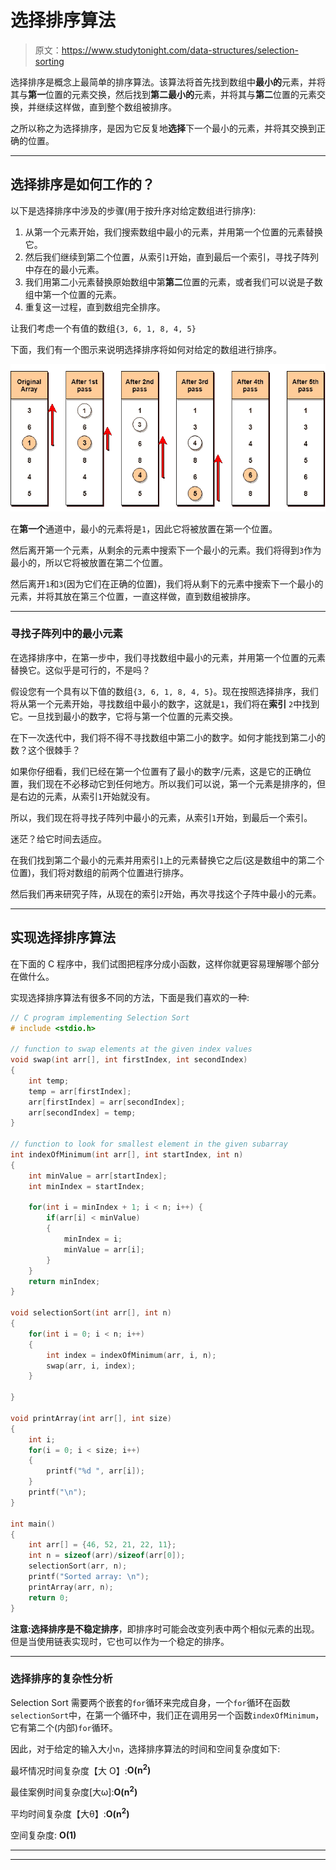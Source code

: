 # 选择排序算法

> 原文：<https://www.studytonight.com/data-structures/selection-sorting>

选择排序是概念上最简单的排序算法。该算法将首先找到数组中**最小的**元素，并将其与**第一**位置的元素交换，然后找到**第二最小的**元素，并将其与**第二**位置的元素交换，并继续这样做，直到整个数组被排序。

之所以称之为选择排序，是因为它反复地**选择**下一个最小的元素，并将其交换到正确的位置。

* * *

## 选择排序是如何工作的？

以下是选择排序中涉及的步骤(用于按升序对给定数组进行排序):

1.  从第一个元素开始，我们搜索数组中最小的元素，并用第一个位置的元素替换它。
2.  然后我们继续到第二个位置，从索引`1`开始，直到最后一个索引，寻找子阵列中存在的最小元素。
3.  我们用第二小元素替换原始数组中第**第二**位置的元素，或者我们可以说是子数组中第一个位置的元素。
4.  重复这一过程，直到数组完全排序。

让我们考虑一个有值的数组`{3, 6, 1, 8, 4, 5}`

下面，我们有一个图示来说明选择排序将如何对给定的数组进行排序。

![Selection Sort algo implementation](img/57e1525a5dc4beffa8d5ad58aa761832.png)

在**第一个**通道中，最小的元素将是`1`，因此它将被放置在第一个位置。

然后离开第一个元素，从剩余的元素中搜索下一个最小的元素。我们将得到`3`作为最小的，所以它将被放置在第二个位置。

然后离开`1`和`3`(因为它们在正确的位置)，我们将从剩下的元素中搜索下一个最小的元素，并将其放在第三个位置，一直这样做，直到数组被排序。

* * *

### 寻找子阵列中的最小元素

在选择排序中，在第一步中，我们寻找数组中最小的元素，并用第一个位置的元素替换它。这似乎是可行的，不是吗？

假设您有一个具有以下值的数组`{3, 6, 1, 8, 4, 5}`。现在按照选择排序，我们将从第一个元素开始，寻找数组中最小的数字，这就是`1`，我们将在**索引** `2`中找到它。一旦找到最小的数字，它将与第一个位置的元素交换。

在下一次迭代中，我们将不得不寻找数组中第二小的数字。如何才能找到第二小的数？这个很棘手？

如果你仔细看，我们已经在第一个位置有了最小的数字/元素，这是它的正确位置，我们现在不必移动它到任何地方。所以我们可以说，第一个元素是排序的，但是右边的元素，从索引`1`开始就没有。

所以，我们现在将寻找子阵列中最小的元素，从索引`1`开始，到最后一个索引。

迷茫？给它时间去适应。

在我们找到第二个最小的元素并用索引`1`上的元素替换它之后(这是数组中的第二个位置)，我们将对数组的前两个位置进行排序。

然后我们再来研究子阵，从现在的索引`2`开始，再次寻找这个子阵中最小的元素。

* * *

## 实现选择排序算法

在下面的 C 程序中，我们试图把程序分成小函数，这样你就更容易理解哪个部分在做什么。

实现选择排序算法有很多不同的方法，下面是我们喜欢的一种:

```cpp
// C program implementing Selection Sort
# include <stdio.h>

// function to swap elements at the given index values
void swap(int arr[], int firstIndex, int secondIndex) 
{   
    int temp;
    temp = arr[firstIndex];
    arr[firstIndex] = arr[secondIndex];
    arr[secondIndex] = temp;
}

// function to look for smallest element in the given subarray
int indexOfMinimum(int arr[], int startIndex, int n) 
{
    int minValue = arr[startIndex];
    int minIndex = startIndex;

    for(int i = minIndex + 1; i < n; i++) {
        if(arr[i] < minValue) 
        {
            minIndex = i;
            minValue = arr[i];
        }
    } 
    return minIndex;
}

void selectionSort(int arr[], int n) 
{
    for(int i = 0; i < n; i++) 
    {
        int index = indexOfMinimum(arr, i, n);
        swap(arr, i, index);
    }

}

void printArray(int arr[], int size)
{
    int i;
    for(i = 0; i < size; i++)
    {
        printf("%d ", arr[i]);
    }
    printf("\n");
}

int main()
{
    int arr[] = {46, 52, 21, 22, 11};
    int n = sizeof(arr)/sizeof(arr[0]);
    selectionSort(arr, n);
    printf("Sorted array: \n");
    printArray(arr, n);
    return 0;
}
```

**注意:**选择排序是**不稳定排序**，即排序时可能会改变列表中两个相似元素的出现。但是当使用链表实现时，它也可以作为一个稳定的排序。

* * *

### 选择排序的复杂性分析

Selection Sort 需要两个嵌套的`for`循环来完成自身，一个`for`循环在函数`selectionSort`中，在第一个循环中，我们正在调用另一个函数`indexOfMinimum`，它有第二个(内部)`for`循环。

因此，对于给定的输入大小`n`，选择排序算法的时间和空间复杂度如下:

最坏情况时间复杂度【大 O】:**O(n<sup>2</sup>)**

最佳案例时间复杂度[大ω]:**O(n<sup>2</sup>)**

平均时间复杂度【大θ】:**O(n<sup>2</sup>)**

空间复杂度: **O(1)**

* * *

* * *